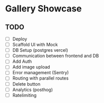 # Gallery Showcase

## TODO

- [ ] Deploy
- [ ] Scaffold UI with Mock
- [ ] DB Setup (postgres vercel)
- [ ] Communication between frontend and DB
- [ ] Add Auth
- [ ] Add image upload
- [ ] Error management (Sentry)
- [ ] Routing with parallel routes
- [ ] Delete button
- [ ] Analytics (posthog)
- [ ] Ratelimiting